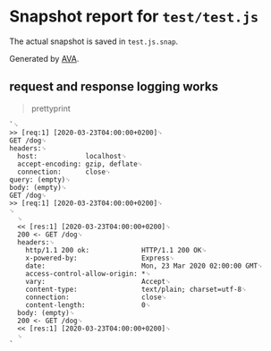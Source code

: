 # Snapshot report for `test/test.js`

The actual snapshot is saved in `test.js.snap`.

Generated by [AVA](https://avajs.dev).

## request and response logging works

> prettyprint

    `␊
    >> [req:1] [2020-03-23T04:00:00+0200]␊
    GET /dog␊
    headers:␊
      host:            localhost␊
      accept-encoding: gzip, deflate␊
      connection:      close␊
    query: (empty)␊
    body: (empty)␊
    GET /dog␊
    >> [req:1] [2020-03-23T04:00:00+0200]␊
    ␊
      ␊
      << [res:1] [2020-03-23T04:00:00+0200]␊
      200 <- GET /dog␊
      headers:␊
        http/1.1 200 ok:             HTTP/1.1 200 OK␊
        x-powered-by:                Express␊
        date:                        Mon, 23 Mar 2020 02:00:00 GMT␊
        access-control-allow-origin: *␊
        vary:                        Accept␊
        content-type:                text/plain; charset=utf-8␊
        connection:                  close␊
        content-length:              0␊
      body: (empty)␊
      200 <- GET /dog␊
      << [res:1] [2020-03-23T04:00:00+0200]␊
      ␊
    `

